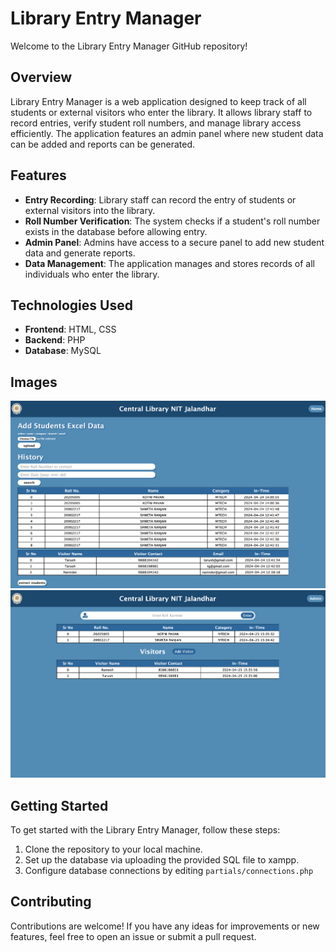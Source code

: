 # Library Entry Manager

Welcome to the Library Entry Manager GitHub repository!

## Overview

Library Entry Manager is a web application designed to keep track of all students or external visitors who enter the library. It allows library staff to record entries, verify student roll numbers, and manage library access efficiently. The application features an admin panel where new student data can be added and reports can be generated.

## Features

- **Entry Recording**: Library staff can record the entry of students or external visitors into the library.
- **Roll Number Verification**: The system checks if a student's roll number exists in the database before allowing entry.
- **Admin Panel**: Admins have access to a secure panel to add new student data and generate reports.
- **Data Management**: The application manages and stores records of all individuals who enter the library.

## Technologies Used

- **Frontend**: HTML, CSS
- **Backend**: PHP
- **Database**: MySQL

## Images
<img src="https://github.com/TarushGupta23/storage/blob/main/Library/d.png" height="300"/> 
<img src="https://github.com/TarushGupta23/storage/blob/main/Library/e.png" height="300"/>

## Getting Started

To get started with the Library Entry Manager, follow these steps:

1. Clone the repository to your local machine.
2. Set up the database via uploading the provided SQL file to xampp.
3. Configure database connections by editing `partials/connections.php`

## Contributing

Contributions are welcome! If you have any ideas for improvements or new features, feel free to open an issue or submit a pull request.
